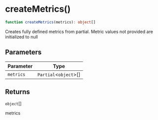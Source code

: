 # createMetrics()

```ts
function createMetrics(metrics): object[]
```

Creates fully defined metrics from partial.  Metric values not provided are initialized to null

## Parameters

| Parameter | Type |
| ------ | ------ |
| `metrics` | `Partial`\<`object`\>[] |

## Returns

`object`[]

metrics
